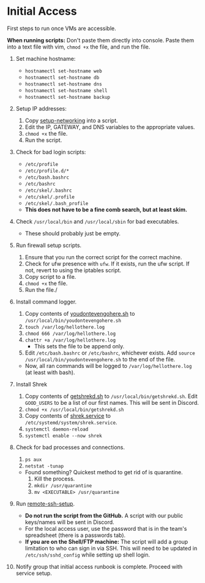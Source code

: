 # Initial Access

First steps to run once VMs are accessible.

**When running scripts:** Don't paste them directly into console. Paste them into a text file with vim, `chmod +x` the file, and run the file.

1. Set machine hostname:
    * `hostnamectl set-hostname web`
    * `hostnamectl set-hostname db`
    * `hostnamectl set-hostname dns`
    * `hostnamectl set-hostname shell`
    * `hostnamectl set-hostname backup`

2. Setup IP addresses:
    1. Copy [setup-networking](../setup-networking) into a script.
    2. Edit the IP, GATEWAY, and DNS variables to the appropriate values.
    3. `chmod +x` the file.
    4. Run the script.

3. Check for bad login scripts:
    * `/etc/profile`
    * `/etc/profile.d/*`
    * `/etc/bash.bashrc`
    * `/etc/bashrc`
    * `/etc/skel/.bashrc`
    * `/etc/skel/.profile`
    * `/etc/skel/.bash_profile`
    * **This does not have to be a fine comb search, but at least skim.**

4. Check `/usr/local/bin` and `/usr/local/sbin` for bad executables.
    * These should probably just be empty.

5. Run firewall setup scripts.

    1. Ensure that you run the correct script for the correct machine.
    2. Check for ufw presence with `ufw`. If it exists, run the ufw script. If not, revert to using the iptables script.
    3. Copy script to a file.
    4. `chmod +x` the file.
    5. Run the file./

6. Install command logger.
    1. Copy contents of [youdontevengohere.sh](../youdontevengohere.sh) to `/usr/local/bin/youdontevengohere.sh`
    2. `touch /var/log/hellothere.log`
    3. `chmod 666 /var/log/hellothere.log`
    4. `chattr +a /var/log/hellothere.log`
         * This sets the file to be append only.
    5. Edit `/etc/bash.bashrc` or `/etc/bashrc`, whichever exists. Add `source /usr/local/bin/youdontevengohere.sh` to the end of the file.
    * Now, all ran commands will be logged to `/var/log/hellothere.log` (at least with bash).

7. Install Shrek
    1. Copy contents of [getshrekd.sh](../getshrekd.sh) to `/usr/local/bin/getshrekd.sh`. Edit `GOOD_USERS` to be a list of our first names. This will be sent in Discord.
    2. `chmod +x /usr/local/bin/getshrekd.sh`
    3. Copy contents of [shrek.service](../shrek.service) to `/etc/systemd/system/shrek.service`.
    4. `systemctl daemon-reload`
    5. `systemctl enable --now shrek`

8. Check for bad processes and connections.
    1. `ps aux`
    2. `netstat -tunap`
    * Found something? Quickest method to get rid of is quarantine.
      1. Kill the process.
      2. `mkdir /usr/quarantine`
      3. `mv <EXECUTABLE> /usr/quarantine`

9. Run [remote-ssh-setup](../remote-ssh-setup).

    * **Do not run the script from the GitHub.** A script with our public keys/names will be sent in Discord.
    * For the local access user, use the password that is in the team's spreadsheet (there is a passwords tab).
    * **If you are on the Shell/FTP machine:** The script will add a group limitation to who can sign in via SSH. This will need to be updated in `/etc/ssh/sshd_config` while setting up shell login.

10. Notify group that initial access runbook is complete. Proceed with service setup.
